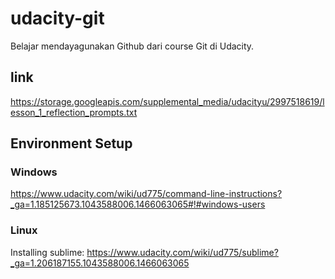 # udacity-git
Belajar mendayagunakan Github dari course Git di Udacity.

## link
https://storage.googleapis.com/supplemental_media/udacityu/2997518619/lesson_1_reflection_prompts.txt

## Environment Setup

### Windows
https://www.udacity.com/wiki/ud775/command-line-instructions?_ga=1.185125673.1043588006.1466063065#!#windows-users

### Linux

Installing sublime:
https://www.udacity.com/wiki/ud775/sublime?_ga=1.206187155.1043588006.1466063065


